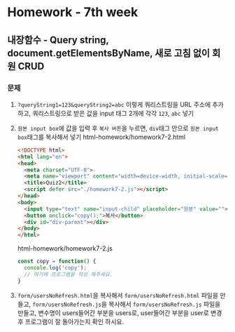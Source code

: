 # Homework - 7th week

## 내장함수 - Query string, document.getElementsByName, 새로 고침 없이 회원 CRUD
### 문제
1. `?queryString1=123&queryString2=abc` 이렇게 쿼리스트링을 URL 주소에 추가하고, 쿼리스트링으로 받은 값을 input 태그 2개에 각각 `123`, `abc` 넣기

2. `원본 input box`에 값을 입력 후 `복사 버튼`을 누르면, `div`태그 안으로 `원본 input box`태그를 복사해서 넣기
    html-homework/homework7-2.html
    ```html
    <!DOCTYPE html>
    <html lang="en">
    <head>
      <meta charset="UTF-8">
      <meta name="viewport" content="width=device-width, initial-scale=1.0">
      <title>Quiz2</title>
      <script defer src="./homework7-2.js"></script>
    </head>
    <body>
      <input type="text" name="input-child" placeholder="원본" value="">
      <button onclick="copy();">복사</button>
      <div id="div-parent"></div>
    </body>
    </html>
    ```

    html-homework/homework7-2.js
    ```js
    const copy = function() {
      console.log('copy');
      // 여기에 프로그램을 작성 해주세요.
    }
    ```

3. `form/usersNoRefresh.html`을 복사해서 `form/usersNoRefresh.html` 파일을 만들고,
   `form/usersNoRefresh.js`을 복사해서 `form/usersNoRefresh.js` 파일을 만들고,
   변수명이 users들어간 부분을 users로, user들어간 부분을 user로 변경 후 프로그램이 잘 돌아가는지 확인 하시요.

